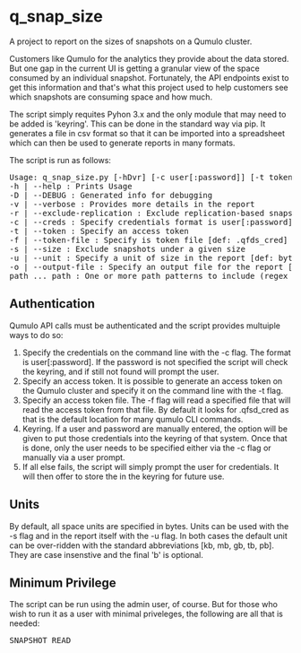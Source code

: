 # q_snap_size
A project to report on the sizes of snapshots on a Qumulo cluster.

Customers like Qumulo for the analytics they provide about the data stored.  But one gap in the current UI is getting a granular view of the space consumed by an individual snapshot.  Fortunately, the API endpoints exist to get this information and that's what this project used to help customers see which snapshots are consuming space and how much.

The script simply requites Pyhon 3.x and the only module that may need to be added is 'keyring'.  This can be done in the standard way via pip.  It generates a file in csv format so that it can be imported into a spreadsheet which can then be used to generate reports in many formats.

The script is run as follows:
<pre>
Usage: q_snap_size.py [-hDvr] [-c user[:password]] [-t token] [-f token_file] [-s size] [-u unit] [-o outfile] qumulo [path] ... [path]
-h | --help : Prints Usage
-D | --DEBUG : Generated info for debugging
-v | --verbose : Provides more details in the report
-r | --exclude-replication : Exclude replication-based snapshots
-c | --creds : Specify credentials format is user[:password]
-t | --token : Specify an access token
-f | --token-file : Specify is token file [def: .qfds_cred]
-s | --size : Exclude snapshots under a given size
-u | --unit : Specify a unit of size in the report [def: bytes]
-o | --output-file : Specify an output file for the report [def: stdout]qumulo : Name or IP of a Qumulo node
path ... path : One or more path patterns to include (regex supported), space separated
</pre>

## Authentication

Qumulo API calls must be authenticated and the script provides multuiple ways to do so:

1. Specify the credentials on the command line with the -c flag.  The format is user[:password].  If the password is not specified the script will check the keyring, and if still not found will prompt the user.
2. Specify an access token.  It is possible to generate an access token on the Qumulo cluster and specify it on the command line with the -t flag.
3. Specify an access token file.  The -f flag will read a specified file that will read the access token from that file.  By default it looks for .qfsd_cred as that is the default location for many qumulo CLI commands.
4. Keyring.  If a user and password are manually entered, the option will be given to put those credentials into the keyring of that system.  Once that is done, only the user needs to be specified either via the -c flag or manually via a user prompt.
5. If all else fails, the script will simply prompt the user for credentials.  It will then offer to store the in the keyring for future use.

## Units

By default, all space units are specified in bytes.  Units can be used with the -s flag and in the report itself with the -u flag.  In both cases the default unit can be over-ridden with the standard abbreviations [kb, mb, gb, tb, pb].  They are case insenstive and the final 'b' is optional. 

## Minimum Privilege

The script can be run using the admin user, of course.  But for those who wish to run it as a user with minimal priveleges, the following are all that is needed:

<pre>
SNAPSHOT_READ
</pre>
